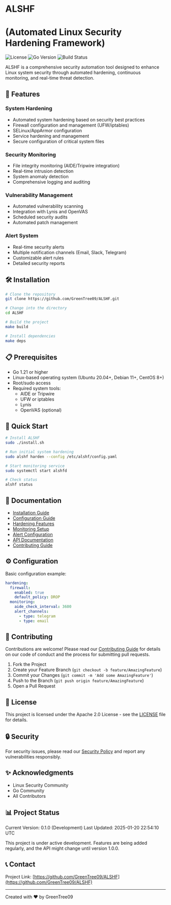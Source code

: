 # ALSHF
# (Automated Linux Security Hardening Framework)

![License](https://img.shields.io/github/license/GreenTree09/ALSHF)
![Go Version](https://img.shields.io/github/go-mod/go-version/GreenTree09/ALSHF)
![Build Status](https://img.shields.io/github/workflow/status/GreenTree09/ALSHF/CI)

ALSHF is a comprehensive security automation tool designed to enhance Linux system security through automated hardening, continuous monitoring, and real-time threat detection.

## 🚀 Features

### System Hardening
- Automated system hardening based on security best practices
- Firewall configuration and management (UFW/iptables)
- SELinux/AppArmor configuration
- Service hardening and management
- Secure configuration of critical system files

### Security Monitoring
- File integrity monitoring (AIDE/Tripwire integration)
- Real-time intrusion detection
- System anomaly detection
- Comprehensive logging and auditing

### Vulnerability Management
- Automated vulnerability scanning
- Integration with Lynis and OpenVAS
- Scheduled security audits
- Automated patch management

### Alert System
- Real-time security alerts
- Multiple notification channels (Email, Slack, Telegram)
- Customizable alert rules
- Detailed security reports

## 🛠 Installation

```bash
# Clone the repository
git clone https://github.com/GreenTree09/ALSHF.git

# Change into the directory
cd ALSHF

# Build the project
make build

# Install dependencies
make deps
```

## 📋 Prerequisites

- Go 1.21 or higher
- Linux-based operating system (Ubuntu 20.04+, Debian 11+, CentOS 8+)
- Root/sudo access
- Required system tools:
  - AIDE or Tripwire
  - UFW or iptables
  - Lynis
  - OpenVAS (optional)

## 🚦 Quick Start

```bash
# Install ALSHF
sudo ./install.sh

# Run initial system hardening
sudo alshf harden --config /etc/alshf/config.yaml

# Start monitoring service
sudo systemctl start alshfd

# Check status
alshf status
```

## 📖 Documentation

- [Installation Guide](docs/installation.md)
- [Configuration Guide](docs/configuration.md)
- [Hardening Features](docs/hardening.md)
- [Monitoring Setup](docs/monitoring.md)
- [Alert Configuration](docs/alerts.md)
- [API Documentation](docs/api.md)
- [Contributing Guide](CONTRIBUTING.md)

## ⚙️ Configuration

Basic configuration example:

```yaml
hardening:
  firewall:
    enabled: true
    default_policy: DROP
  monitoring:
    aide_check_interval: 3600
    alert_channels:
      - type: telegram
      - type: email
```

## 🤝 Contributing

Contributions are welcome! Please read our [Contributing Guide](CONTRIBUTING.md) for details on our code of conduct and the process for submitting pull requests.

1. Fork the Project
2. Create your Feature Branch (`git checkout -b feature/AmazingFeature`)
3. Commit your Changes (`git commit -m 'Add some AmazingFeature'`)
4. Push to the Branch (`git push origin feature/AmazingFeature`)
5. Open a Pull Request

## 📝 License

This project is licensed under the Apache 2.0 License - see the [LICENSE](LICENSE) file for details.

## 🔒 Security

For security issues, please read our [Security Policy](SECURITY.md) and report any vulnerabilities responsibly.

## ✨ Acknowledgments

- Linux Security Community
- Go Community
- All Contributors

## 📊 Project Status

Current Version: 0.1.0 (Development)
Last Updated: 2025-01-20 22:54:10 UTC

This project is under active development. Features are being added regularly, and the API might change until version 1.0.0.

## 📞 Contact

Project Link: [https://github.com/GreenTree09/ALSHF](https://github.com/GreenTree09/ALSHF)

---
Created with ❤️ by GreenTree09
```
